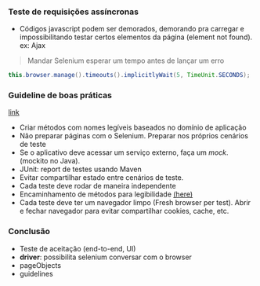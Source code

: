 ### Teste de requisições assíncronas

- Códigos javascript podem ser demorados, demorando pra carregar e impossibilitando testar certos elementos da página (element not found). ex: Ajax

> Mandar Selenium esperar um tempo antes de lançar um erro

```java
this.browser.manage().timeouts().implicitlyWait(5, TimeUnit.SECONDS);
```

### Guideline de boas práticas

[link](https://www.selenium.dev/documentation/test_practices/encouraged/)

- Criar métodos com nomes legíveis baseados no domínio de aplicação
- Não preparar páginas com o Selenium. Preparar nos próprios cenários de teste
- Se o aplicativo deve acessar um serviço externo, faça um _mock_. (mockito no Java).
- JUnit: report de testes usando Maven
- Evitar compartilhar estado entre cenários de teste.
- Cada teste deve rodar de maneira independente
- Encaminhamento de métodos para legibilidade [(here)](https://www.selenium.dev/documentation/test_practices/encouraged/consider_using_a_fluent_api/)
- Cada teste deve ter um navegador limpo (Fresh browser per test). Abrir e fechar navegador para evitar compartilhar cookies, cache, etc.

### Conclusão

- Teste de aceitação (end-to-end, UI)
- **driver**: possibilita selenium conversar com o browser
- pageObjects
- guidelines